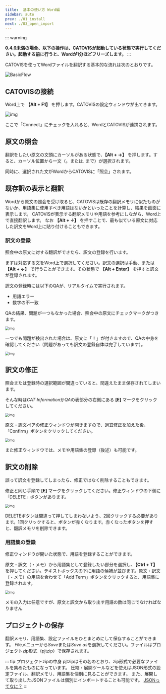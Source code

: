 ```yaml
---
title:  基本の使い方 Word編
sidebar: auto
prev: ./01_install
next: ./03_open_import
---
```


::: warning

**0.4.6未満の場合、以下の操作は、CATOVISが起動している状態で実行してください。起動する前に行うと、Wordが1分ほどフリーズします。**
:::

CATOVISを使ってWordファイルを翻訳する基本的な流れは次のとおりです。

![BasicFlow](./pict/basicflow.png)

## CATOVISの接続

Word上で **【Alt + F1】** を押します。CATOVISの設定ウィンドウが出てきます。

![img](./pict/connector.png)

ここで「Connect」にチェックを入れると、WordとCATOVISが連携されます。

## 原文の照会

翻訳をしたい原文の文頭にカーソルがある状態で、**【Alt + →】** を押します。すると、カーソル位置から一文（。または. まで）が選択されます。

同時に、選択された文がWordからCATOVISに「照会」されます。

## 既存訳の表示と翻訳
Wordから原文の照会を受け取ると、CATOVISは既存の翻訳メモリに似たものがないか、用語集に使用すべき用語はないかといったことを計算し、結果を画面に表示します。
CATOVISが表示する翻訳メモリや用語を参考にしながら、Word上で直接翻訳します。
なお **【Alt + ↓】** を押すことで、最も似ている原文に対応した訳文をWord上に貼り付けることもできます。

### 訳文の登録
照会中の原文に対する翻訳ができたら、訳文の登録を行います。

まずは対応する文をWord上で選択してください。訳文の選択は手動、または **【Alt + ←】** で行うことができます。その状態で **【Alt + Enter】** を押すと訳文が登録されます。

訳文の登録時には以下のQAが、リアルタイムで実行されます。

- 用語エラー
- 数字の不一致

QAの結果、問題が一つもなかった場合、照会中の原文にチェックマークがつきます。

<img src="./pict/catovis_register_ok.png" alt="img" style="zoom:75%;" />

一つでも問題が検出された場合は、原文に「！」が付きますので、QAの中身を確認してください（問題があっても訳文の登録自体は完了しています）。

<img src="./pict/catovis_register_error.png" alt="img" style="zoom:75%;" />

## 訳文の修正
照会または登録時の選択範囲が間違っていると、間違えたまま保存されてしまいます。

そんな時は*CAT Information*か*QA*の表部分の右側にある **[E]** マークをクリックしてください。

<img src="./pict/catovis_edit.png" alt="img" style="zoom:75%;" />

原文・訳文ペアの修正ウィンドウが開きますので、適宜修正を加えた後、「Confirm」ボタンをクリックしてください。

<img src="./pict/catovis_editor.png" alt="img" style="zoom:75%;" />

また修正ウィンドウでは、メモや用語集の登録（後述）も可能です。

## 訳文の削除

誤って訳文を登録してしまったら、修正ではなく削除することもできます。

修正と同じ手順で **[E]** マークをクリックしてください。修正ウィンドウの下側に「DELETE」ボタンがあります。

<img src="./pict/catovis_delete.png" alt="img" style="zoom:75%;" />

DELETEボタンは間違って押してしまわないよう、2回クリックする必要があります。1回クリックすると、ボタンが赤くなります。赤くなったボタンを押すと、翻訳メモリを削除できます。

### 用語集の登録
修正ウィンドウが開いた状態で、用語を登録することができます。

原文・訳文（・メモ）から用語集として登録したい部分を選択し、**【Ctrl + T】** を押してください。テキストボックスの下に用語の候補が並びます。原文・訳文（・メモ）の用語を合わせて「Add Term」ボタンをクリックすると、用語集に登録されます。

<img src="./pict/catovis_addterm.png" alt="img" style="zoom:75%;" />

メモの入力は任意ですが、原文と訳文から取り出す用語の数は同じでなければなりません

## プロジェクトの保存
翻訳メモリ、用語集、設定ファイルをひとまとめにして保存することができます。
Fileメニューから*Save*または*Save as*を選択してください。ファイルはプロジェクトzip形式（pjtzip）で保存されます。

::: tip プロジェクトzipの中身
pjtzipはその名のとおり、zip形式で必要なファイルを集めたものになっています。
圧縮・展開ツールなどを使えばJSON形式の設定ファイル、翻訳メモリ、用語集を個別に見ることができます。
また、展開して取り出したJSONファイルは個別にインポートすることも可能です。
[JSONってなに？](../faq/index.html#jsonってなに？)
:::